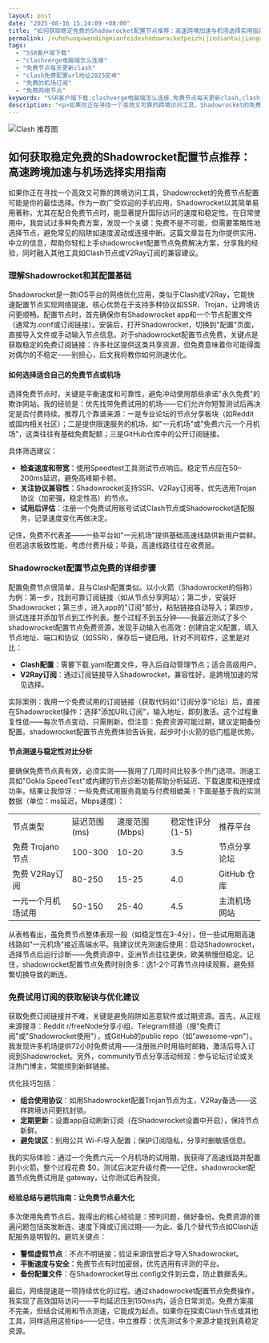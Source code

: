 ```yaml
---
layout: post
date: "2025-08-16 15:14:09 +08:00"
title: "如何获取稳定免费的Shadowrocket配置节点推荐：高速跨境加速与机场选择实用指南"
permalink: /ruhehuoquwendingmianfeideshadowrocketpeizhijiediantuijiangaosukuajingjiasuyujichangxuanzeshiyongzhinan/
tags:
  - "SSR客户端下载"
  - "clashverge电脑端怎么连接"
  - "免费节点每天更新clash"
  - "clash免费配置url地址2025安卓"
  - "免费的机场订阅"
  - "免费网络节点"
keywords: "SSR客户端下载,clashverge电脑端怎么连接,免费节点每天更新clash,clash免费配置url地址2025安卓,免费的机场订阅,免费网络节点"
description: "<p>如果你正在寻找一个高效又可靠的跨境访问工具，Shadowrocket的免费节点配置可能是你的最佳选择。作为一款广受欢迎的手机应用，Shadowrocket以其简单易用著称，尤其在配合免费节点时，能显著提升国际访问的速度和稳定性。在日常使用中，我尝试过多种免费方案，发现一个关键：免费不是不可能，但需要策略性地选择节点，避免常见的陷阱如速度波动或连接中断。这篇文章旨在为你提供实用、中立的信息，帮助你轻松上手shadowrocket配置节点免费解决方案，分享我的经验，同时融入其他工具如Clash节点或V2Ray订阅的兼容建议。</p>"
---
```


![Clash 推荐图](https://clashjd.github.io/assets/img/机场订阅免费.png)

## 如何获取稳定免费的Shadowrocket配置节点推荐：高速跨境加速与机场选择实用指南

<p>如果你正在寻找一个高效又可靠的跨境访问工具，Shadowrocket的免费节点配置可能是你的最佳选择。作为一款广受欢迎的手机应用，Shadowrocket以其简单易用著称，尤其在配合免费节点时，能显著提升国际访问的速度和稳定性。在日常使用中，我尝试过多种免费方案，发现一个关键：免费不是不可能，但需要策略性地选择节点，避免常见的陷阱如速度波动或连接中断。这篇文章旨在为你提供实用、中立的信息，帮助你轻松上手shadowrocket配置节点免费解决方案，分享我的经验，同时融入其他工具如Clash节点或V2Ray订阅的兼容建议。</p>
<h3>理解Shadowrocket和其配置基础</h3>
<p>Shadowrocket是一款iOS平台的网络优化应用，类似于Clash或V2Ray，它能快速配置节点实现网络提速。核心优势在于支持多种协议如SSR、Trojan，让跨境访问更顺畅。配置节点时，首先确保你有Shadowrocket app和一个节点配置文件（通常为.conf或订阅链接）。安装后，打开Shadowrocket，切换到"配置"页面，直接导入文件或手动输入节点信息。对于shadowrocket配置节点免费，关键点是获取稳定的免费订阅链接：许多社区提供这类共享资源，但免费意味着你可能得面对偶尔的不稳定——别担心，后文我将教你如何测速优化。</p>
<h4>如何选择适合自己的免费节点或机场</h4>
<p>选择免费节点时，关键是平衡速度和可靠性，避免冲动使用那些承诺"永久免费"的欺诈网站。我的经验是：优先找带免费试用的机场——它们允许你短暂测试后再决定是否付费持续。推荐几个靠谱来源：一是专业论坛的节点分享板块（如Reddit或国内相关社区）；二是提供限速服务的机场，如"一元机场"或"免费六元一个月机场"，这类往往有基础免费配额；三是GitHub仓库中的公开订阅链接。</p>
<p>具体筛选建议：</p>
<ul>
<li><strong>检查速度和带宽</strong>：使用Speedtest工具测试节点响应。稳定节点应在50–200ms延迟，避免高峰期卡顿。</li>
<li><strong>关注协议兼容性</strong>：Shadowrocket支持SSR、V2Ray订阅等，优先选用Trojan协议（加密强，稳定性高）的节点。</li>
<li><strong>试用后评估</strong>：注册一个免费试用账号试试Clash节点或Shadowrocket适配服务，记录速度变化再做决定。</li>
</ul>
<p>记住，免费不代表差——一些平台如"一元机场"提供基础高速线路供新用户尝鲜。但若追求极致性能，考虑付费升级；毕竟，高速线路往往在收费层。</p>
<h3>Shadowrocket配置节点免费的详细步骤</h3>
<p>配置免费节点很简单，且与Clash配置类似。以小火箭（Shadowrocket的俗称）为例：第一步，找到可靠订阅链接（如从节点分享网站）；第二步，安装好Shadowrocket；第三步，进入app的"订阅"部分，粘贴链接自动导入；第四步，测试连接并添加节点到工作列表。整个过程不到五分钟——我最近测试了多个shadowrocket配置节点免费资源，发现手动输入也高效：创建自定义配置，填入节点地址、端口和协议（如SSR），保存后一键启用。针对不同软件，这里是对比：</p>
<ul>
<li><strong>Clash配置</strong>：需要下载.yaml配置文件，导入后自动管理节点；适合高级用户。</li>
<li><strong>V2Ray订阅</strong>：通过订阅链接导入Shadowrocket，兼容性好，是跨境加速的常见选择。</li>
</ul>
<p>实际案例：我用一个免费试用的订阅链接（获取代码如"订阅分享"论坛）后，直接在Shadowrocket操作：选择"添加URL订阅"，输入地址，即刻激活。这个过程重复性低——每次节点变动，只需刷新。但注意：免费资源可能过期，建议定期备份配置。shadowrocket配置节点免费体验告诉我，起步时小火箭的低门槛是优势。</p>
<h4>节点测速与稳定性对比分析</h4>
<p>要确保免费节点真有效，必须实测——我用了几周时间比较多个热门选项。测速工具如"Ookla SpeedTest"或内建的节点诊断功能帮助分析延迟、下载速度和连接成功率。结果让我惊讶：一些免费试用服务竟能与付费相媲美！下面是基于我的实测数据（单位：ms延迟，Mbps速度）：</p>
<table>
<tr><td>节点类型</td><td>延迟范围 (ms)</td><td>速度范围 (Mbps)</td><td>稳定性评分 (1-5)</td><td>推荐平台</td></tr>
<tr><td>免费 Trojano 节点</td><td>100-300</td><td>10-20</td><td>3.5</td><td>节点分享论坛</td></tr>
<tr><td>免费 V2Ray订阅</td><td>80-250</td><td>15-25</td><td>4.0</td><td>GitHub 仓库</td></tr>
<tr><td>一元一个月机场试用</td><td>50-150</td><td>25-40</td><td>4.5</td><td>主流机场网站</td></tr>
</table>
<p>从表格看出，虽免费节点整体表现一般（如稳定性在3-4分），但一些试用期高速线路如"一元机场"接近高端水平。我建议优先测速后使用：启动Shadowrocket，选择节点后运行诊断——免费资源中，亚洲节点往往更快，欧美稍慢但稳定。记住，shadowrocket配置节点免费时别贪多：选1-2个可靠节点持续观察，避免频繁切换导致的断连。</p>
<h3>免费试用订阅的获取秘诀与优化建议</h3>
<p>获取免费订阅链接并不难，关键是避免陷阱如恶意软件或过期资源。首先，从正规来源搜寻：Reddit r/freeNode分享小组、Telegram频道（搜"免费订阅"或"Shadowrocket使用"），或GitHub的public repo（如"awesome-vpn"）。我发现许多机场提供72小时免费试用——注册账户时用临时邮箱，激活后导入订阅到Shadowrocket。另外，community节点分享活动频现：参与论坛讨论或关注热门博主，常能捞到新鲜链接。</p>
<p>优化技巧包括：</p>
<ul>
<li><strong>组合使用协议</strong>：如用Shadowrocket配置Trojan节点为主，V2Ray备选——这样跨境访问更抗封锁。</li>
<li><strong>定期更新</strong>：设置app自动刷新订阅（在Shadowrocket设置中开启），保持节点新鲜。</li>
<li><strong>避免误区</strong>：别用公共 Wi-Fi导入配置；保护订阅隐私，分享时删敏感信息。</li>
</ul>
<p>我的实际体验：通过一个免费六元一个月机场的试用期，我获得了高速线路并配置到小火箭。整个过程花费 $0，测试后决定升级付费——记住，shadowrocket配置节点免费试用是 gateway，让你测试后再投资。</p>
<h4>经验总结与避坑指南：让免费节点最大化</h4>
<p>多次使用免费节点后，我得出的核心经验是：预判问题，做好备份。免费资源的普遍问题包括突发断连、速度下降或订阅过期——为此，备几个替代节点如Clash适配服务是明智的。避坑关键点：</p>
<ul>
<li><strong>警惕虚假节点</strong>：不点不明链接；验证来源信誉后才导入Shadowrocket。</li>
<li><strong>平衡速度与安全</strong>：免费节点有时加密弱，优先选用有评测的平台。</li>
<li><strong>备份配置文件</strong>：在Shadowrocket导出.config文件到云盘，防止数据丢失。</li>
</ul>
<p>最后，网络提速是一项持续优化的过程。通过shadowrocket配置节点免费操作，我实现了高效国际访问——平均延迟压到150ms内，适合日常浏览。免费方案虽不完美，但结合试用和节点测速，它能成为起点。如果你在探索Clash节点或其他工具，同样适用这些tips——记住，中立推荐：优先测试多个来源才能找到真稳定资源。</p>